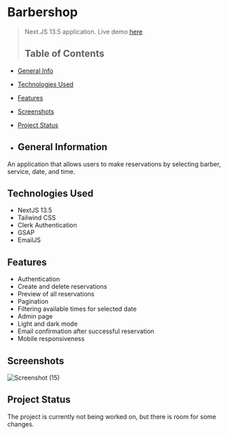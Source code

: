 # Barbershop
> Next.JS 13.5 application. Live demo [here](https://barbershop-dama.vercel.app/)
>
> ## Table of Contents
* [General Info](#general-information)
* [Technologies Used](#technologies-used)
* [Features](#features)
* [Screenshots](#screenshots)
* [Project Status](#project-status)

* ## General Information
An application that allows users to make reservations by selecting barber, service, date, and time.

## Technologies Used
- NextJS 13.5
- Tailwind CSS
- Clerk Authentication
- GSAP
- EmailJS

## Features
- Authentication
- Create and delete reservations
- Preview of all reservations
- Pagination
- Filtering available times for selected date
- Admin page
- Light and dark mode
- Email confirmation after successful reservation
- Mobile responsiveness

## Screenshots
![Screenshot (15)](https://github.com/ToniMarkovic/barbershop/assets/92318672/d202d9c7-49c3-4685-b740-5ddcf969ff81)

## Project Status
The project is currently not being worked on, but there is room for some changes.



